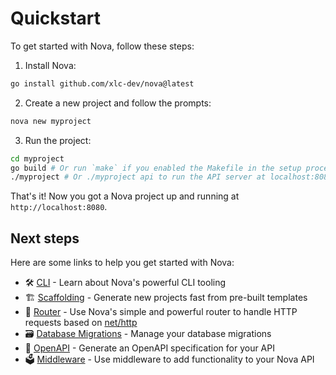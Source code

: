 # Quickstart

To get started with Nova, follow these steps:

1. Install Nova:

```sh
go install github.com/xlc-dev/nova@latest
```

2. Create a new project and follow the prompts:

```sh
nova new myproject
```

3. Run the project:

```sh
cd myproject
go build # Or run `make` if you enabled the Makefile in the setup process
./myproject # Or ./myproject api to run the API server at localhost:8080
```

That's it! Now you got a Nova project up and running at `http://localhost:8080`.

## Next steps

Here are some links to help you get started with Nova:

- 🛠️ [CLI](./cli.md) - Learn about Nova's powerful CLI tooling
- 🏗️ [Scaffolding](./scaffolding.md) - Generate new projects fast from pre-built templates
- 🔀 [Router](./router.md) - Use Nova's simple and powerful router to handle HTTP requests based on [net/http](https://pkg.go.dev/net/http)
- 🗃️ [Database Migrations](./database_migrations.md) - Manage your database migrations
- 🔐 [OpenAPI](./openapi.md) - Generate an OpenAPI specification for your API
- 🗳️ [Middleware](./middleware.md) - Use middleware to add functionality to your Nova API
